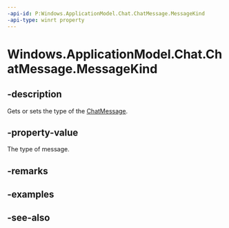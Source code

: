 ```yaml
---
-api-id: P:Windows.ApplicationModel.Chat.ChatMessage.MessageKind
-api-type: winrt property
---
```


<!-- Property syntax
public Windows.ApplicationModel.Chat.ChatMessageKind MessageKind { get;  set; }
-->

# Windows.ApplicationModel.Chat.ChatMessage.MessageKind

## -description
Gets or sets the type of the [ChatMessage](chatmessage.md).

## -property-value
The type of message.

## -remarks

## -examples

## -see-also
